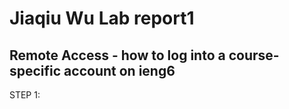 # Jiaqiu Wu Lab report1
## Remote Access - how to log into a course-specific account on ieng6
STEP 1:
